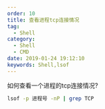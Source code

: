 ```yaml
---
order: 10
title: 查看进程tcp连接情况
tag:
  - Shell
category:
  - Shell
  - CMD
date: 2019-01-24 19:12:10
keywords: Shell,lsof
---
```


如何查看一个进程的tcp连接情况? 

```bash
lsof -p 进程号 -nP | grep TCP
```
